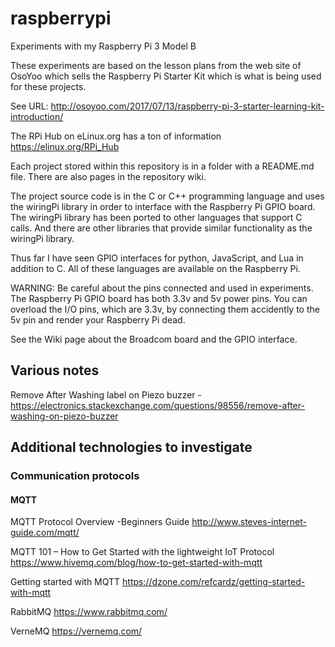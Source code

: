 # raspberrypi
Experiments with my Raspberry Pi 3 Model B

These experiments are based on the lesson plans from the web site of
OsoYoo which sells the Raspberry Pi Starter Kit which is what is
being used for these projects.

See URL:
  http://osoyoo.com/2017/07/13/raspberry-pi-3-starter-learning-kit-introduction/ 

The RPi Hub on eLinux.org has a ton of information https://elinux.org/RPi_Hub

Each project stored within this repository is in a folder with a README.md file. There are also pages in the repository wiki.

The project source code is in the C or C++ programming language and uses the wiringPi library in order to interface with the Raspberry Pi GPIO board. The wiringPi library has been ported to other languages that support C calls. And there are other libraries that provide
similar functionality as the wiringPi library.

Thus far I have seen GPIO interfaces for python, JavaScript, and Lua in addition to C. All of these languages are available on the Raspberry Pi.

WARNING: Be careful about the pins connected and used in experiments. The Raspberry Pi GPIO board has both 3.3v and 5v power pins. You can overload the I/O pins, which are 3.3v, by connecting them accidently to the 5v pin and render your Raspberry Pi dead.

See the Wiki page about the Broadcom board and the GPIO interface.

## Various notes

Remove After Washing label on Piezo buzzer - https://electronics.stackexchange.com/questions/98556/remove-after-washing-on-piezo-buzzer

## Additional technologies to investigate

### Communication protocols

#### MQTT

MQTT Protocol Overview -Beginners Guide http://www.steves-internet-guide.com/mqtt/

MQTT 101 – How to Get Started with the lightweight IoT Protocol https://www.hivemq.com/blog/how-to-get-started-with-mqtt

Getting started with MQTT https://dzone.com/refcardz/getting-started-with-mqtt

RabbitMQ https://www.rabbitmq.com/

VerneMQ https://vernemq.com/

